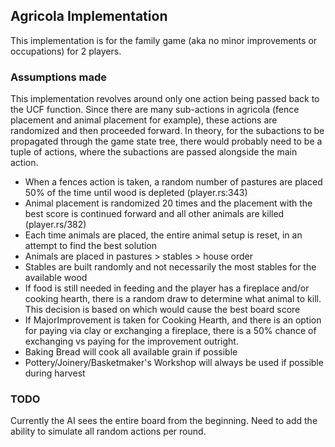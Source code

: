 ## Agricola Implementation

This implementation is for the family game (aka no minor improvements or occupations) for 2 players.

### Assumptions made

This implementation revolves around only one action being passed back to the UCF function. Since there are many sub-actions in agricola (fence placement and animal placement for example), these actions are randomized and then proceeded forward. In theory, for the subactions to be propagated through the game state tree, there would probably need to be a tuple of actions, where the subactions are passed alongside the main action.

* When a fences action is taken, a random number of pastures are placed 50% of the time until wood is depleted (player.rs:343)
* Animal placement is randomized 20 times and the placement with the best score is continued forward and all other animals are killed (player.rs/382)
* Each time animals are placed, the entire animal setup is reset, in an attempt to find the best solution
* Animals are placed in pastures > stables > house order
* Stables are built randomly and not necessarily the most stables for the available wood
* If food is still needed in feeding and the player has a fireplace and/or cooking hearth, there is a random draw to determine what animal to kill. This decision is based on which would cause the best board score
* If MajorImprovement is taken for Cooking Hearth, and there is an option for paying via clay or exchanging a fireplace, there is a 50% chance of exchanging vs paying for the improvement outright.
* Baking Bread will cook all available grain if possible
* Pottery/Joinery/Basketmaker's Workshop will always be used if possible during harvest

### TODO

Currently the AI sees the entire board from the beginning. Need to add the ability to simulate all random actions per round.

